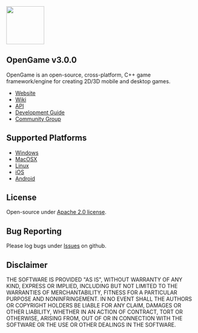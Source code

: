 <img src="https://raw.githubusercontent.com/gameplay3d/OpenGame/master/gameplay/res/icon.png" width=100/>

## OpenGame v3.0.0

OpenGame is an open-source, cross-platform, C++ game framework/engine for creating 2D/3D mobile and desktop games.

- [Website](http://www.gameplay3d.io/)
- [Wiki](https://github.com/gameplay3d/OpenGame/wiki)
- [API](http://gameplay3d.github.io/OpenGame/api/index.html)
- [Development Guide](https://github.com/gameplay3d/OpenGame/wiki#wiki-Development_Guide)
- [Community Group](https://groups.google.com/d/forum/gameplay3d-developers)

## Supported Platforms
- [Windows](https://github.com/gameplay3d/OpenGame/wiki/Visual-Studio-Setup)
- [MacOSX](https://github.com/gameplay3d/OpenGame/wiki/Xcode-Setup)
- [Linux](https://github.com/gameplay3d/OpenGame/wiki/CMake-Linux-Setup)
- [iOS](https://github.com/gameplay3d/OpenGame/wiki/Xcode-Setup)
- [Android](https://github.com/gameplay3d/OpenGame/wiki/Android-NDK-Setup)

## License
Open-source under [Apache 2.0 license](http://www.tldrlegal.com/license/apache-license-2.0-%28apache-2.0%29).

## Bug Reporting
Please log bugs under [Issues](https://github.com/gameplay3d/OpenGame/issues) on github.

## Disclaimer
THE SOFTWARE IS PROVIDED "AS IS", WITHOUT WARRANTY OF ANY KIND, EXPRESS OR IMPLIED, 
INCLUDING BUT NOT LIMITED TO THE WARRANTIES OF MERCHANTABILITY, FITNESS FOR A 
PARTICULAR PURPOSE AND NONINFRINGEMENT. IN NO EVENT SHALL THE AUTHORS OR COPYRIGHT 
HOLDERS BE LIABLE FOR ANY CLAIM, DAMAGES OR OTHER LIABILITY, WHETHER IN AN ACTION OF CONTRACT, 
TORT OR OTHERWISE, ARISING FROM, OUT OF OR IN CONNECTION WITH THE SOFTWARE OR THE USE OR 
OTHER DEALINGS IN THE SOFTWARE.
